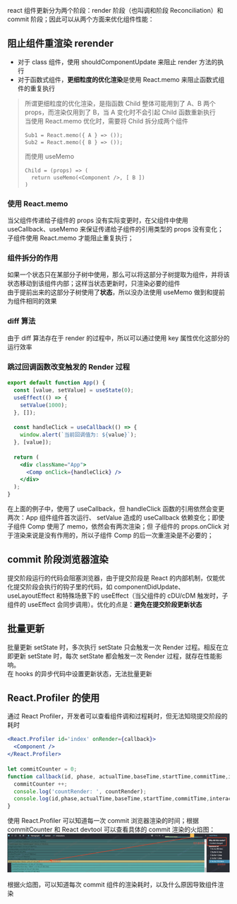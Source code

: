 react 组件更新分为两个阶段：render 阶段（也叫调和阶段 Reconciliation）和 commit 阶段；因此可以从两个方面来优化组件性能：
## 阻止组件重渲染 rerender
- 对于 class 组件，使用 shouldComponentUpdate 来阻止 render 方法的执行
- 对于函数式组件，**更细粒度的优化渲染**是使用 React.memo 来阻止函数式组件的重复执行
> 所谓更细粒度的优化渲染，是指函数 Child 整体可能用到了 A、B 两个 props，而渲染仅用到了 B，当 A 变化时不会引起 Child 函数重新执行  
> 当使用 React.memo 优化时，需要将 Child 拆分成两个组件
> ```
> Sub1 = React.memo({ A } => ());
> Sub2 = React.memo({ B } => ());
> ```
> 而使用 useMemo
> ```
> Child = (props) => (
>   return useMemo(<Component />, [ B ])
> )
> ```

### 使用 React.memo
当父组件传递给子组件的 props 没有实际变更时，在父组件中使用 useCallback、useMemo 来保证传递给子组件的引用类型的 props 没有变化；子组件使用 React.memo 才能阻止重复执行；

### 组件拆分的作用
如果一个状态只在某部分子树中使用，那么可以将这部分子树提取为组件，并将该状态移动到该组件内部；这样当状态更新时，只渲染必要的组件  
由于提前出来的这部分子树使用了**状态**，所以没办法使用 useMemo 做到和提前为组件相同的效果

### diff 算法
由于 diff 算法存在于 render 的过程中，所以可以通过使用 key 属性优化这部分的运行效率


### 跳过回调函数改变触发的 Render 过程
```jsx
export default function App() {
  const [value, setValue] = useState(0);
  useEffect(() => {
    setValue(1000);
  }, []);

  const handleClick = useCallback(() => {
    window.alert(`当前回调值为: ${value}`);
  }, [value]);

  return (
    <div className="App">
      <Comp onClick={handleClick} />
    </div>
  );
}
```
在上面的例子中，使用了 useCallback，但 handleClick 函数的引用依然会变更两次：App 组件组件首次运行、 setValue 造成的 useCallback 依赖变化；即使子组件 Comp 使用了 memo，依然会有两次渲染；但 子组件的 props.onClick 对于渲染来说是没有作用的，所以子组件 Comp 的后一次重渲染是不必要的；




## commit 阶段浏览器渲染
提交阶段运行的代码会阻塞浏览器，由于提交阶段是 React 的内部机制，仅能优化提交阶段会执行的钩子里的代码，如 componentDidUpdate、useLayoutEffect 和特殊场景下的 useEffect（当父组件的 cDU/cDM 触发时，子组件的 useEffect 会同步调用）。优化的点是：**避免在提交阶段更新状态**

## 批量更新
批量更新 setState 时，多次执行 setState 只会触发一次 Render 过程。相反在立即更新 setState 时，每次 setState 都会触发一次 Render 过程，就存在性能影响。  
在 hooks 的异步代码中设置更新状态，无法批量更新


## React.Profiler 的使用
通过 React Profiler，开发者可以查看组件调和过程耗时，但无法知晓提交阶段的耗时
```jsx
<React.Profiler id='index' onRender={callback}>
  <Component />
</React.Profiler>

let commitCounter = 0;
function callback(id, phase, actualTime,baseTime,startTime,commitTime,interactions) {
  commitCounter ++;
  console.log('countRender: ', countRender);
  console.log(id,phase,actualTime,baseTime,startTime,commitTime,interactions);
}
```
使用 React.Profiler 可以知道每一次 commit 浏览器渲染的时间；根据 commitCounter  和 React devtool 可以查看具体的 commit 渲染的火焰图：
![ReactProfiler说明.png](https://github.com/Wfield/blog/blob/main/assets/ReactProfiler%E8%AF%B4%E6%98%8E.png)

根据火焰图，可以知道每次 commit 组件的渲染耗时，以及什么原因导致组件渲染
